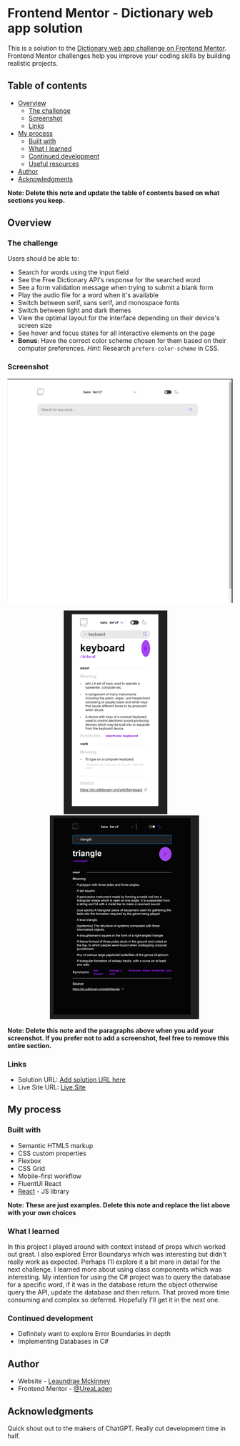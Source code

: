 # Frontend Mentor - Dictionary web app solution

This is a solution to the [Dictionary web app challenge on Frontend Mentor](https://www.frontendmentor.io/challenges/dictionary-web-app-h5wwnyuKFL). Frontend Mentor challenges help you improve your coding skills by building realistic projects. 

## Table of contents

- [Overview](#overview)
  - [The challenge](#the-challenge)
  - [Screenshot](#screenshot)
  - [Links](#links)
- [My process](#my-process)
  - [Built with](#built-with)
  - [What I learned](#what-i-learned)
  - [Continued development](#continued-development)
  - [Useful resources](#useful-resources)
- [Author](#author)
- [Acknowledgments](#acknowledgments)

**Note: Delete this note and update the table of contents based on what sections you keep.**

## Overview

### The challenge

Users should be able to:

- Search for words using the input field
- See the Free Dictionary API's response for the searched word
- See a form validation message when trying to submit a blank form
- Play the audio file for a word when it's available
- Switch between serif, sans serif, and monospace fonts
- Switch between light and dark themes
- View the optimal layout for the interface depending on their device's screen size
- See hover and focus states for all interactive elements on the page
- **Bonus**: Have the correct color scheme chosen for them based on their computer preferences. _Hint_: Research `prefers-color-scheme` in CSS.

### Screenshot

![Desktop GIF](./images/Desktop.gif)

<p align="center">
  <img src="./images/Mobile.png"style="margin-right:20px" />
  <img src="./images/Tablet.png" style="margin-left:20px"/>
</p>



**Note: Delete this note and the paragraphs above when you add your screenshot. If you prefer not to add a screenshot, feel free to remove this entire section.**

### Links

- Solution URL: [Add solution URL here](https://your-solution-url.com)
- Live Site URL: [Live Site](https://urealaden.github.io/dictionary_app/)

## My process

### Built with

- Semantic HTML5 markup
- CSS custom properties
- Flexbox
- CSS Grid
- Mobile-first workflow
- FluentUI React
- [React](https://reactjs.org/) - JS library

**Note: These are just examples. Delete this note and replace the list above with your own choices**

### What I learned

In this project i played around with context instead of props which worked out great. I also explored Error Boundarys which was interesting but didn't really work as expected. Perhaps I'll explore it a bit more in detail for the next challenge. I learned more about using class components which was interesting. My intention for using the C# project was to query the database for a specific word, if it was in the database return the object otherwise query the API, update the database and then return. That proved more time consuming and complex so deferred. Hopefully I'll get it in the next one.


### Continued development

- Definitely want to explore Error Boundaries in depth
- Implementing Databases in C#

## Author

- Website - [Leaundrae Mckinney](https://linkedin.com/leaundraemckinney)
- Frontend Mentor - [@UreaLaden](https://www.frontendmentor.io/profile/urealaden)

## Acknowledgments

Quick shout out to the makers of ChatGPT. Really cut development time in half.